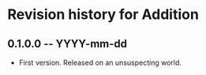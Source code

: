 # Revision history for Addition

## 0.1.0.0  -- YYYY-mm-dd

* First version. Released on an unsuspecting world.
